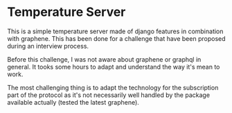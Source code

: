 # Temperature Server

This is a simple temperature server made of django features in combination with graphene. This has been done for a challenge that have been proposed during an interview process. 

Before this challenge, I was not aware about graphene or graphql in general. It tooks some hours to adapt and understand the way it's mean to work. 

The most challenging thing is to adapt the technology for the subscription part of the protocol as it's not necessarily well handled by the package available actually (tested the latest graphene).

